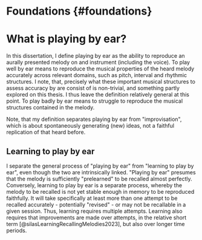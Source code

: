 # Foundations {#foundations}


# What is playing by ear?

In this dissertation, I define playing by ear as the ability to reproduce an aurally presented melody on and instrument (including the voice). To play well by ear means to reproduce the musical properties of the heard melody accurately across relevant domains, such as pitch, interval and rhythmic structures. I note, that, precisely what these important musical structures to assess accuracy by are consist of is non-trivial, and something partly explored on this thesis. I thus leave the definition relatively general at this point. To play badly by ear means to struggle to reproduce the musical structures contained in the melody.

Note, that my definition separates playing by ear from "improvisation", which is about spontaneously generating (new) ideas, not a faithful replication of that heard before.

## Learning to play by ear

I separate the general process of "playing by ear" from "learning to play by ear", even though the two are intrinsically linked. "Playing by ear" presumes that the melody is sufficiently "prelearned" to be recalled almost perfectly. Conversely, learning to play by ear is a separate process, whereby the melody to be recalled is not yet stable enough in memory to be reproduced faithfully. It will take specifically at least more than one attempt to be recalled accurately - potentially "revised" - or may not be recallable in a given session. Thus, learning requires multiple attempts. Learning also requires that improvements are made over attempts, in the relative short term [@silasLearningRecallingMelodies2023], but also over longer time periods.





